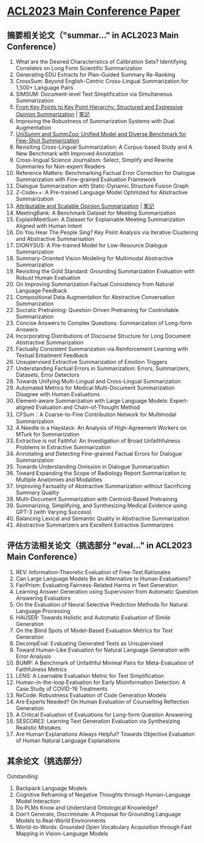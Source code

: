 # [ACL2023 Main Conference Paper](https://2023.aclweb.org/program/accepted_main_conference/)
## 摘要相关论文（"summar..." in ACL2023 Main Conference）
1. What are the Desired Characteristics of Calibration Sets? Identifying Correlates on Long Form Scientific Summarization
2. Generating EDU Extracts for Plan-Guided Summary Re-Ranking
3. CrossSum: Beyond English-Centric Cross-Lingual Summarization for 1,500+ Language Pairs
4. SIMSUM: Document-level Text Simplification via Simultaneous Summarization
5. [From Key Points to Key Point Hierarchy: Structured and Expressive Opinion Summarization](https://aclanthology.org/2023.acl-long.52.pdf) | [笔记](https://github.com/wzl0228/note/blob/main/ACL2023/From%20Key%20Points%20to%20Key%20Point%20Hierarchy:%20Structured%20and%20Expressive%20Opinion%20Summarization/%E8%AE%BA%E6%96%87%E7%AC%94%E8%AE%B0-From%20Key%20Points%20to%20Key%20Point%20Hierarchy:%20Structured%20and%20Expressive%20Opinion%20Summarization.md)
6. Improving the Robustness of Summarization Systems with Dual Augmentation
7. [UniSumm and SummZoo: Unified Model and Diverse Benchmark for Few-Shot Summarization](https://aclanthology.org/2023.acl-long.718.pdf)
8. Revisiting Cross-Lingual Summarization: A Corpus-based Study and A New Benchmark with Improved Annotation
9. Cross-lingual Science Journalism: Select, Simplify and Rewrite Summaries for Non-expert Readers
10. Reference Matters: Benchmarking Factual Error Correction for Dialogue Summarization with Fine-grained Evaluation Framework
11. Dialogue Summarization with Static-Dynamic Structure Fusion Graph
12. Z-Code++: A Pre-trained Language Model Optimized for Abstractive Summarization
13. [Attributable and Scalable Opinion Summarization](https://aclanthology.org/2023.acl-long.473.pdf) | [笔记](https://github.com/wzl0228/note/blob/main/ACL2023/Attributable%20and%20Scalable%20Opinion%20Summarization/%E8%AE%BA%E6%96%87%E7%AC%94%E8%AE%B0-Attributable%20and%20Scalable%20Opinion%20Summarization.md)
14. MeetingBank: A Benchmark Dataset for Meeting Summarization
15. ExplainMeetSum: A Dataset for Explainable Meeting Summarization Aligned with Human Intent
16. Do You Hear The People Sing? Key Point Analysis via Iterative Clustering and Abstractive Summarisation
17. DIONYSUS: A Pre-trained Model for Low-Resource Dialogue Summarization
18. Summary-Oriented Vision Modeling for Multimodal Abstractive Summarization
19. Revisiting the Gold Standard: Grounding Summarization Evaluation with Robust Human Evaluation
20. On Improving Summarization Factual Consistency from Natural Language Feedback
21. Compositional Data Augmentation for Abstractive Conversation Summarization
22. Socratic Pretraining: Question-Driven Pretraining for Controllable Summarization
23. Concise Answers to Complex Questions: Summarization of Long-form Answers
24. Incorporating Distributions of Discourse Structure for Long Document Abstractive Summarization
25. Factually Consistent Summarization via Reinforcement Learning with Textual Entailment Feedback
26. Unsupervised Extractive Summarization of Emotion Triggers
27. Understanding Factual Errors in Summarization: Errors, Summarizers, Datasets, Error Detectors
28. Towards Unifying Multi-Lingual and Cross-Lingual Summarization
29. Automated Metrics for Medical Multi-Document Summarization Disagree with Human Evaluations
30. Element-aware Summarization with Large Language Models: Expert-aligned Evaluation and Chain-of-Thought Method
31. CFSum：A Coarse-to-Fine Contribution Network for Multimodal Summarization
32. A Needle in a Haystack: An Analysis of High-Agreement Workers on MTurk for Summarization
33. Extractive is not Faithful: An Investigation of Broad Unfaithfulness Problems in Extractive Summarization
34. Annotating and Detecting Fine-grained Factual Errors for Dialogue Summarization
35. Towards Understanding Omission in Dialogue Summarization
36. Toward Expanding the Scope of Radiology Report Summarization to Multiple Anatomies and Modalities
37. Improving Factuality of Abstractive Summarization without Sacrificing Summary Quality
38. Multi-Document Summarization with Centroid-Based Pretraining
39. Summarizing, Simplifying, and Synthesizing Medical Evidence using GPT-3 (with Varying Success)
40. Balancing Lexical and Semantic Quality in Abstractive Summarization
41. Abstractive Summarizers are Excellent Extractive Summarizers
## 评估方法相关论文（挑选部分 "eval..." in ACL2023 Main Conference）
1. REV: Information-Theoretic Evaluation of Free-Text Rationales
2. Can Large Language Models Be an Alternative to Human Evaluations?
3. FairPrism: Evaluating Fairness-Related Harms in Text Generation
4. Learning Answer Generation using Supervision from Automatic Question Answering Evaluators
5. On the Evaluation of Neural Selective Prediction Methods for Natural Language Processing
6. HAUSER: Towards Holistic and Automatic Evaluation of Simile Generation
7. On the Blind Spots of Model-Based Evaluation Metrics for Text Generation
8. DecompEval: Evaluating Generated Texts as Unsupervised
9. Toward Human-Like Evaluation for Natural Language Generation with Error Analysis
10. BUMP: A Benchmark of Unfaithful Minimal Pairs for Meta-Evaluation of Faithfulness Metrics
11. LENS: A Learnable Evaluation Metric for Text Simplification
12. Human-in-the-loop Evaluation for Early Misinformation Detection: A Case Study of COVID-19 Treatments
13. ReCode: Robustness Evaluation of Code Generation Models
14. Are Experts Needed? On Human Evaluation of Counselling Reflection Generation
15. A Critical Evaluation of Evaluations for Long-form Question Answering
16. SESCORE2: Learning Text Generation Evaluation via Synthesizing Realistic Mistakes
27. Are Human Explanations Always Helpful? Towards Objective Evaluation of Human Natural Language Explanations
## 其余论文（挑选部分）
Outstanding:
1. Backpack Language Models
2. Cognitive Reframing of Negative Thoughts through Human-Language Model Interaction
3. Do PLMs Know and Understand Ontological Knowledge?
4. Don’t Generate, Discriminate: A Proposal for Grounding Language Models to Real-World Environments
5. World-to-Words: Grounded Open Vocabulary Acquisition through Fast Mapping in Vision-Language Models
